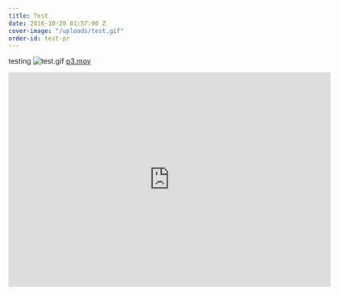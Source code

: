 ```yaml
---
title: Test
date: 2016-10-20 01:57:00 Z
cover-image: "/uploads/test.gif"
order-id: test-pr
---
```


testing
![test.gif](/uploads/test.gif)
[p3.mov](/uploads/p3.mov)

<iframe src="https://player.vimeo.com/video/914062" width="640" height="426" frameborder="0" webkitallowfullscreen mozallowfullscreen allowfullscreen></iframe>